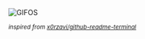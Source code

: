 <div align="justify">
<picture>
    <source media="(prefers-color-scheme: dark)" srcset="https://i.ibb.co/HLFWRSDH/output-gif.gif">
    <source media="(prefers-color-scheme: light)" srcset="https://i.ibb.co/HLFWRSDH/output-gif.gif">
    <img alt="GIFOS" src="https://i.ibb.co/HLFWRSDH/output-gif.gif">
</picture>

<sub><i>inspired from [x0rzavi/github-readme-terminal](https://github.com/x0rzavi/github-readme-terminal)</i></sub>

</div>

<!-- Image deletion URL: https://ibb.co/fV1hZgYx/cf4e44dd0d1912aa69424b17d8c7c0b2 -->
